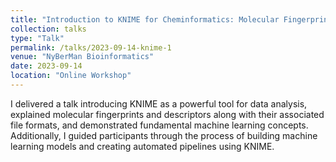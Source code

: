 ```yaml
---
title: "Introduction to KNIME for Cheminformatics: Molecular Fingerprints, Machine Learning, and Pipeline Creation"
collection: talks
type: "Talk"
permalink: /talks/2023-09-14-knime-1
venue: "NyBerMan Bioinformatics"
date: 2023-09-14
location: "Online Workshop"
---
```


I delivered a talk introducing KNIME as a powerful tool for data analysis, explained molecular fingerprints and descriptors along with their associated file formats, and demonstrated fundamental machine learning concepts. Additionally, I guided participants through the process of building machine learning models and creating automated pipelines using KNIME.

